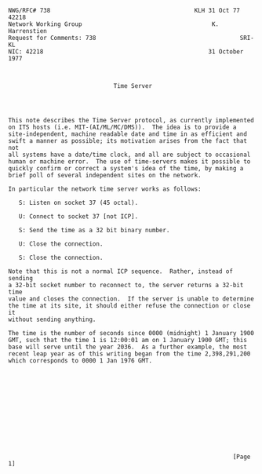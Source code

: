     NWG/RFC# 738                                         KLH 31 Oct 77 42218
    Network Working Group                                     K. Harrenstien
    Request for Comments: 738                                         SRI-KL
    NIC: 42218                                               31 October 1977



                                  Time Server




    This note describes the Time Server protocol, as currently implemented
    on ITS hosts (i.e. MIT-(AI/ML/MC/DMS)).  The idea is to provide a
    site-independent, machine readable date and time in as efficient and
    swift a manner as possible; its motivation arises from the fact that not
    all systems have a date/time clock, and all are subject to occasional
    human or machine error.  The use of time-servers makes it possible to
    quickly confirm or correct a system's idea of the time, by making a
    brief poll of several independent sites on the network.

    In particular the network time server works as follows:

       S: Listen on socket 37 (45 octal).

       U: Connect to socket 37 [not ICP].

       S: Send the time as a 32 bit binary number.

       U: Close the connection.

       S: Close the connection.

    Note that this is not a normal ICP sequence.  Rather, instead of sending
    a 32-bit socket number to reconnect to, the server returns a 32-bit time
    value and closes the connection.  If the server is unable to determine
    the time at its site, it should either refuse the connection or close it
    without sending anything.

    The time is the number of seconds since 0000 (midnight) 1 January 1900
    GMT, such that the time 1 is 12:00:01 am on 1 January 1900 GMT; this
    base will serve until the year 2036.  As a further example, the most
    recent leap year as of this writing began from the time 2,398,291,200
    which corresponds to 0000 1 Jan 1976 GMT.













                                                                    [Page 1]
